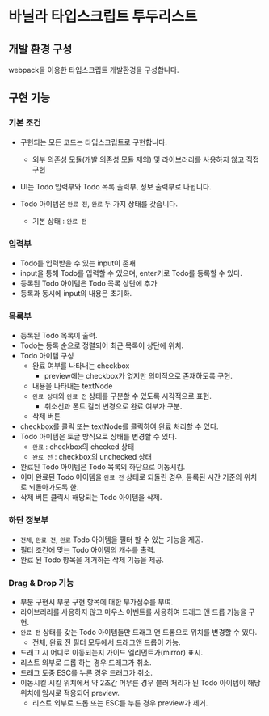 # 바닐라 타입스크립트 투두리스트

## 개발 환경 구성

webpack을 이용한 타입스크립트 개발환경을 구성합니다.

## 구현 기능


### 기본 조건

- 구현되는 모든 코드는 타입스크립트로 구현합니다.
  - 외부 의존성 모듈(개발 의존성 모듈 제외) 및 라이브러리를 사용하지 않고 직접 구현
- UI는 Todo 입력부와 Todo 목록 출력부, 정보 출력부로 나뉩니다.

- Todo 아이템은 `완료 전`, `완료` 두 가지 상태를 갖습니다.
  - 기본 상태 : `완료 전`

### 입력부

- Todo를 입력받을 수 있는 input이 존재
- input을 통해 Todo를 입력할 수 있으며, enter키로 Todo를 등록할 수 있다.
- 등록된 Todo 아이템은 Todo 목록 상단에 추가
- 등록과 동시에 input의 내용은 초기화.

### 목록부

- 등록된 Todo 목록이 출력.
- Todo는 등록 순으로 정렬되어 최근 목록이 상단에 위치.
- Todo 아이템 구성
  - 완료 여부를 나타내는 checkbox
    - preview에는 checkbox가 없지만 의미적으로 존재하도록 구현.
  - 내용을 나타내는 textNode
  - `완료 상태`와 `완료 전` 상태를 구분할 수 있도록 시각적으로 표현.
    - 취소선과 폰트 컬러 변경으로 완료 여부가 구분.
  - 삭제 버튼
- checkbox를 클릭 또는 textNode를 클릭하여 완료 처리할 수 있다.
- Todo 아이템은 토글 방식으로 상태를 변경할 수 있다.
  - `완료` : checkbox의 checked 상태
  - `완료 전` : checkbox의 unchecked 상태
- 완료된 Todo 아이템은 Todo 목록의 하단으로 이동시킴.
- 이미 완료된 Todo 아이템을 `완료 전` 상태로 되돌린 경우, 등록된 시간 기준의 위치로 되돌아가도록 한.
- 삭제 버튼 클릭시 해당되는 Todo 아이템을 삭제.

### 하단 정보부

- `전체`, `완료 전`, `완료` Todo 아이템을 필터 할 수 있는 기능을 제공.
- 필터 조건에 맞는 Todo 아이템의 개수를 출력.
- 완료 된 Todo 항목을 제거하는 삭제 기능을 제공.

### Drag & Drop 기능

- 부분 구현시 부분 구현 항목에 대한 부가점수를 부여.
- 라이브러리를 사용하지 않고 마우스 이벤트를 사용하여 드래그 앤 드롭 기능을 구현.
- `완료 전` 상태를 갖는 Todo 아이템들만 드래그 앤 드롭으로 위치를 변경할 수 있다.
  - 전체, 완료 전 필터 모두에서 드래그앤 드롭이 가능.
- 드래그 시 어디로 이동되는지 가이드 엘리먼트가(mirror) 표시.
- 리스트 외부로 드롭 하는 경우 드래그가 취소.
- 드래그 도중 ESC를 누른 경우 드래그가 취소.
- 이동시킬 시킬 위치에서 약 2초간 머무른 경우 블러 처리가 된 Todo 아이템이 해당 위치에 임시로 적용되어 preview.
  - 리스트 외부로 드롭 또는 ESC를 누른 경우 preview가 제거.

